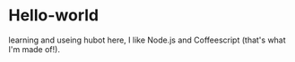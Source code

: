 # Hello-world
learning and useing
hubot here, I like Node.js and Coffeescript (that's what I'm made of!).


